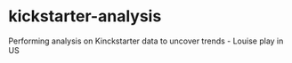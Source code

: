 # kickstarter-analysis
Performing analysis on Kinckstarter data to uncover trends - Louise play in US
